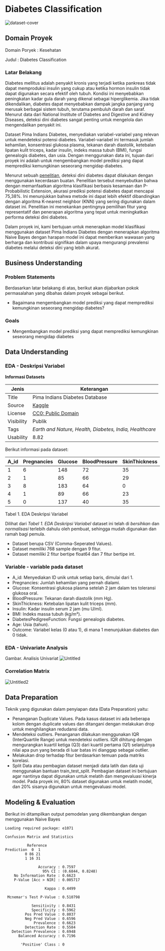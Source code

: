# Diabetes Classification
![dataset-cover](https://github.com/user-attachments/assets/da562a95-1952-4025-ab68-24fb859b48ea)

## Domain Proyek

Domain Poryek : Kesehatan

Judul : Diabetes Classification

### Latar Belakang
Diabetes mellitus adalah penyakit kronis yang terjadi ketika pankreas tidak dapat memproduksi insulin yang cukup atau ketika hormon insulin tidak dapat digunakan secara efektif oleh tubuh. Kondisi ini menyebabkan peningkatan kadar gula darah yang dikenal sebagai hiperglikemia. Jika tidak dikendalikan, diabetes dapat menyebabkan dampak jangka panjang yang merusak berbagai sistem tubuh, terutama pembuluh darah dan saraf. Menurut data dari National Institute of Diabetes and Digestive and Kidney Diseases, deteksi dini diabetes sangat penting untuk mengelola dan mengendalikan penyakit ini.

Dataset Pima Indians Diabetes, menyediakan variabel-variabel yang relevan untuk mendeteksi potensi diabetes. Variabel-variabel ini termasuk jumlah kehamilan, konsentrasi glukosa plasma, tekanan darah diastolik, ketebalan lipatan kulit triceps, kadar insulin, indeks massa tubuh (BMI), fungsi genealogis diabetes, dan usia. Dengan menggunakan data ini, tujuan dari proyek ini adalah untuk mengembangkan model prediksi yang dapat memprediksi kemungkinan seseorang mengidap diabetes.

Menurut sebuah [penelitian](https://jurnal.untag-sby.ac.id/index.php/jitsc/article/view/9945), deteksi dini diabetes dapat dilakukan dengan menggunakan kecerdasan buatan. Penelitian tersebut menyebutkan bahwa dengan memanfaatkan algoritma klasifikasi berbasis kesamaan dan P-Probabilistic Extension, akurasi prediksi potensi diabetes dapat mencapai 75,38%. Ini menunjukkan bahwa metode ini dapat lebih efektif dibandingkan dengan algoritma K-nearest neighbor (KNN) yang sering digunakan dalam dataset ini. Penelitian ini menekankan pentingnya pemilihan fitur yang representatif dan penerapan algoritma yang tepat untuk meningkatkan performa deteksi dini diabetes.

Dalam proyek ini, kami bertujuan untuk menerapkan model klasifikasi menggunakan dataset Pima Indians Diabetes dengan menerapkan algoritma Naive Bayes dengan harapan model ini dapat memberikan wawasan yang berharga dan kontribusi signifikan dalam upaya mengurangi prevalensi diabetes melalui deteksi dini yang lebih akurat.

## Business Understanding

### Problem Statements
Berdasarkan latar belakang di atas, berikut akan dijabarkan pokok permasalahan yang dibahas dalam proyek sebagai berikut.
- Bagaimana mengembangkan model prediksi yang dapat memprediksi kemungkinan seseorang mengidap diabetes?

### Goals
- Mengembangkan model prediksi yang dapat memprediksi kemungkinan seseorang mengidap diabetes



## Data Understanding
### EDA - Deskripsi Variabel
**Informasi Datasets**


| Jenis | Keterangan |
| ------ | ------ |
| Title | Pima Indians Diabetes Database |
| Source | [Kaggle](https://www.kaggle.com/datasets/uciml/pima-indians-diabetes-database/data) |
| License | [CC0: Public Domain](https://creativecommons.org/publicdomain/zero/1.0/) |
| Visibility | Publik |
| Tags | _Earth and Nature, Health, Diabetes, India, Healthcare_ |
| Usability | 8.82 |

Berikut informasi pada dataset: 

| A_id | Pregnancies | Glucose | BloodPressure | SkinThickness | Insulin | BMI  | DiabetesPedigreeFunction | Age | Outcome |
|------|-------------|---------|---------------|---------------|---------|------|--------------------------|-----|---------|
| 1    | 6           | 148     | 72            | 35            | 0       | 33.6 | 0.627                    | 50  | 1       |
| 2    | 1           | 85      | 66            | 29            | 0       | 26.6 | 0.351                    | 31  | 0       |
| 3    | 8           | 183     | 64            | 0             | 0       | 23.3 | 0.672                    | 32  | 1       |
| 4    | 1           | 89      | 66            | 23            | 94      | 28.1 | 0.167                    | 21  | 0       |
| 5    | 0           | 137     | 40            | 35            | 168     | 43.1 | 2.288                    | 33  | 1       |



Tabel 1. EDA Deskripsi Variabel

Dilihat dari _Tabel 1. EDA Deskripsi Variabel_ dataset ini telah di *bersihkan* dan *normalisasi* terlebih dahulu oleh pembuat, sehingga mudah digunakan dan ramah bagi pemula. 
- Dataset berupa CSV (Comma-Seperated Values).
- Dataset memiliki 768 sample dengan 9 fitur.
- Dataset memiliki 2 fitur bertipe float64 dan 7 fitur bertipe int.

### Variable - variable pada dataset
- A_id: Menyediakan ID unik untuk setiap baris, dimulai dari 1.
- Pregnancies: Jumlah kehamilan yang pernah dialami.
- Glucose: Konsentrasi glukosa plasma setelah 2 jam dalam tes toleransi glukosa oral.
- BloodPressure: Tekanan darah diastolik (mm Hg).
- SkinThickness: Ketebalan lipatan kulit triceps (mm).
- Insulin: Kadar insulin serum 2 jam (mu U/ml).
- BMI: Indeks massa tubuh (kg/m²).
- DiabetesPedigreeFunction: Fungsi genealogis diabetes.
- Age: Usia (tahun).
- Outcome: Variabel kelas (0 atau 1), di mana 1 menunjukkan diabetes dan 0 tidak.


### EDA - Univariate Analysis
Gambar. Analisis Univariat
![Untitled](https://github.com/user-attachments/assets/c7232e75-10fc-4e04-9b2d-924bcd437e76)

### Correlation Matrix
![Untitled2](https://github.com/user-attachments/assets/f6095bb5-86ed-47cd-a3ed-976175a5629c)


## Data Preparation
Teknik yang digunakan dalam penyiapan data (Data Preparation) yaitu:
- Penanganan Duplicate Values. Pada kasus dataset ini ada beberapa kolom dengan duplicate values dan ditangani dengan melakukan drop untuk menghilangkan redudansi data.
- Mendeteksi outliers. Penanganan dilakukan menggunakan IQR (InterQuartile Range) untuk mendeteksi outliers. IQR dihitung dengan mengurangkan kuartil ketiga (Q3) dari kuartil pertama (Q1) selanjutnya nilai apa pun yang berada di luar batas ini dianggap sebagai outlier.
- Melakukan drop terhadap fitur berdasarkan temuan pada matriks korelasi.
- Split Data atau pembagian dataset menjadi data latih dan data uji menggunakan bantuan train_test_split. Pembagian dataset ini bertujuan agar nantinya dapat digunakan untuk melatih dan mengevaluasi kinerja model. Pada proyek ini, 80% dataset digunakan untuk melatih model, dan 20% sisanya digunakan untuk mengevaluasi model.

## Modeling & Evaluation

Berikut ini ditampilkan output pemodelan yang dikembangkan dengan menggunakan Naive Bayes

```
Loading required package: e1071

Confusion Matrix and Statistics

          Reference
Prediction  0  1
         0 86 21
         1 16 31
                                          
               Accuracy : 0.7597          
                 95% CI : (0.6844, 0.8248)
    No Information Rate : 0.6623          
    P-Value [Acc > NIR] : 0.005717        
                                          
                  Kappa : 0.4499          
                                          
 Mcnemar's Test P-Value : 0.510798        
                                          
            Sensitivity : 0.8431          
            Specificity : 0.5962          
         Pos Pred Value : 0.8037          
         Neg Pred Value : 0.6596          
             Prevalence : 0.6623          
         Detection Rate : 0.5584          
   Detection Prevalence : 0.6948          
      Balanced Accuracy : 0.7196          
                                          
       'Positive' Class : 0
```                             

